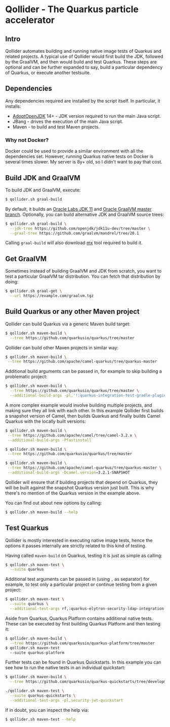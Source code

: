 # Qollider - The Quarkus particle accelerator

## Intro

Qollider automates building and running native image tests of Quarkus and related projects.
A typical use of Qollider would first build the JDK,
followed by the GraalVM,
and then would build and test Quarkus.
These steps are optional and can be further expanded to say,
build a particular dependency of Quarkus,
or execute another testsuite.

## Dependencies

Any dependencies required are installed by the script itself.
In particular, it installs:

* [AdoptOpenJDK](https://adoptopenjdk.net) 14+ - JDK version required to run the main Java script.
* JBang - drives the execution of the main Java script.
* Maven - to build and test Maven projects.

### Why not Docker? 

Docker could be used to provide a similar environment with all the dependencies set.
However, running Quarkus native tests on Docker is several times slower.
My server is 8y+ old, so I didn't want to pay that cost.

## Build JDK and GraalVM

To build JDK and GraalVM, execute:

```bash
$ qollider.sh graal-build
```

By default, it builds an
[Oracle Labs JDK 11](https://github.com/graalvm/labs-openjdk-11)
and
[Oracle GraalVM master branch](https://github.com/oracle/graal/tree/master).
Optionally, you can build alternative JDK and GraalVM source trees:

```bash
$ qollider.sh graal-build \
  --jdk-tree https://github.com/openjdk/jdk11u-dev/tree/master \
  --graal-tree https://github.com/graalvm/mandrel/tree/20.1
```

Calling `graal-build` will also download
[mx](https://github.com/graalvm/mx)
tool required to build it.

## Get GraalVM

Sometimes instead of building GraalVM and JDK from scratch,
you want to test a particular GraalVM tar distribution.
You can fetch that distribution by doing:

```bash
$ qollider.sh graal-get \
  --url https://example.com/graalvm.tgz
```

## Build Quarkus or any other Maven project

Qollider can build Quarkus via a generic Maven build target:

```bash
$ qollider.sh maven-build \
  --tree https://github.com/quarkusio/quarkus/tree/master
```

Qollider can build other Maven projects in similar way:

```bash
$ qollider.sh maven-build \
 --tree https://github.com/apache/camel-quarkus/tree/quarkus-master
```

Additional build arguments can be passed in,
for example to skip building a problematic project:

```bash
$ qollider.sh maven-build \
  --tree https://github.com/quarkusio/quarkus/tree/master \
  --additional-build-args -pl,'!:quarkus-integration-test-gradle-plugin'
```

A more complex example would involve building multiple projects,
and making sure they all link with each other.
In this example Qollider first builds a snapshot version of Camel,
then builds Quarkus and finally builds Camel Quarkus with the locally built versions:

```bash
$ qollider.sh maven-build \
 --tree https://github.com/apache/camel/tree/camel-3.2.x \
 --additional-build-args -Pfastinstall

$ qollider.sh maven-build \
 --tree https://github.com/quarkusio/quarkus/tree/master

$ qollider.sh maven-build \
 --tree https://github.com/apache/camel-quarkus/tree/quarkus-master \
 --additional-build-args -Dcamel.version=3.2.1-SNAPSHOT
```

Qollider will ensure that if building projects that depend on Quarkus,
they will be built against the snapshot Quarkus version just built.
This is why there's no mention of the Quarkus version in the example above.

You can find out about new options by calling:

```bash
$ qollider.sh maven-build --help
```

## Test Quarkus

Qollider is mostly interested in executing native image tests,
hence the options it passes internally are strictly related to this kind of testing.

Having called `maven-build` on Quarkus,
testing it is just as simple as calling:

```bash
$ qollider.sh maven-test \
  --suite quarkus
```

Additional test arguments can be passed in (using `,` as separator) for example,
to test only a particular project or continue testing from a given project:

```bash
$ qollider.sh maven-test \
  --suite quarkus \
  --additional-test-args rf,:quarkus-elytron-security-ldap-integration-test
```

Aside from Quarkus, Quarkus Platform contains additional native tests.
These can be executed by first building Quarkus Platform and then testing it:

```bash
$ qollider.sh maven-build \
  --tree https://github.com/quarkusio/quarkus-platform/tree/master
$ qollider.sh maven-test 
  --suite quarkus-platform
```

Further tests can be found in Quarkus Quickstarts.
In this example you can see how to run the native tests in an individual quickstart:

```bash
$ qollider.sh maven-build \
  --tree https://github.com/quarkusio/quarkus-quickstarts/tree/development

./qollider.sh maven-test \
  --suite quarkus-quickstarts \
  --additional-test-args -pl,security-jwt-quickstart
```

If in doubt, you can inspect the help via:

```bash
$ qollider.sh maven-test --help
```
